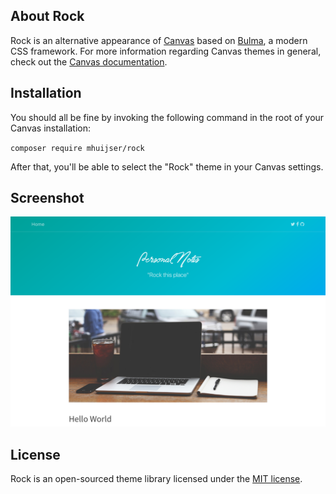 ## About Rock

Rock is an alternative appearance of [Canvas](https://github.com/cnvs/canvas) based on [Bulma](http://bulma.io/), a modern CSS framework. For more information regarding Canvas themes in general, check out the [Canvas documentation](https://cnvs.readme.io/docs/theme-overview).

## Installation

You should all be fine by invoking the following command in the root of your Canvas installation:

`composer require mhuijser/rock`

After that, you'll be able to select the "Rock" theme in your Canvas settings.

## Screenshot
<img src="https://raw.githubusercontent.com/mhuijser/Rock/master/rock.png">


## License

Rock is an open-sourced theme library licensed under the [MIT license](https://opensource.org/licenses/MIT).